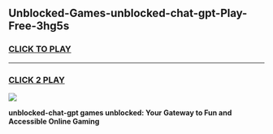 
## Unblocked-Games-unblocked-chat-gpt-Play-Free-3hg5s
<h3>
<a href="https://premium76.site?title=unblocked-chat-gpt&ref=20M">CLICK TO PLAY</a></h3>
<hr>

<h3>
<a href="https://premium76.site?title=unblocked-chat-gpt&ref=20M">CLICK 2 PLAY</a>
  
</h3>

<a href="https://premium76.site?title=unblocked-chat-gpt&ref=19M"><img src="https://clearcache.store/games.png"></a>


**unblocked-chat-gpt games unblocked: Your Gateway to Fun and Accessible Online Gaming**
